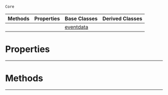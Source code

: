  `Core`

|Methods|Properties|Base Classes|Derived Classes|
|---|---|---|---|
| | |[eventdata](https://plasmaengine.github.io/PlasmaDocs/Plasma1/C++/code_reference/lightning_base_types/eventdata.markdown)| |


 #  Properties


---  
 #  Methods


---  
 

 